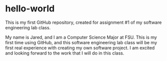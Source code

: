 # hello-world
This is my first GitHub repository, created for assignment #1 of my software engineering lab class. 

My name is Jared, and I am a Computer Science Major at FSU. This is my first time using GitHub, and this software engineering lab class will be my first real experience with creating my own software project. I am excited and looking forward to the work that I will do in this class.
